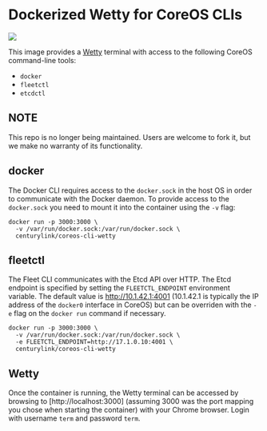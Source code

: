 # Dockerized Wetty for CoreOS CLIs
[![](https://badge.imagelayers.io/centurylink/coreos-cli-wetty.svg)](https://imagelayers.io/?images=centurylink/coreos-cli-wetty:latest 'Get your own badge on imagelayers.io')

This image provides a [Wetty](https://github.com/krishnasrinivas/wetty) terminal
with access to the following CoreOS command-line tools:

* `docker`
* `fleetctl`
* `etcdctl`

## NOTE

This repo is no longer being maintained. Users are welcome to fork it, but we make no warranty of its functionality.

## docker
The Docker CLI requires access to the `docker.sock` in the host OS in order to communicate with the Docker daemon.
To provide access to the `docker.sock` you need to mount it into the container using the `-v` flag:

    docker run -p 3000:3000 \
      -v /var/run/docker.sock:/var/run/docker.sock \
      centurylink/coreos-cli-wetty

## fleetctl
The Fleet CLI communicates with the Etcd API over HTTP. The Etcd endpoint is specified by setting the
`FLEETCTL_ENDPOINT` environment variable. The default value is http://10.1.42.1:4001 (10.1.42.1 is
typically the IP address of the `docker0` interface in CoreOS) but can be overriden with
the `-e` flag on the `docker run` command if necessary.

    docker run -p 3000:3000 \
      -v /var/run/docker.sock:/var/run/docker.sock \
      -e FLEETCTL_ENDPOINT=http://17.1.0.10:4001 \
      centurylink/coreos-cli-wetty

## Wetty
Once the container is running, the Wetty terminal can be accessed by browsing to [http://localhost:3000]
(assuming 3000 was the port mapping you chose when starting the container) with your Chrome browser. Login
with username `term` and password `term`.
